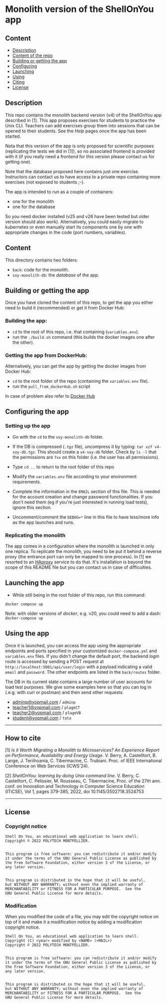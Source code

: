 

# Monolith version of the ShellOnYou app

## Content

- [Description](#description)
- [Content of the repo](#content)
- [Building or getting the app](#building-or-getting-the-app)
- [Configuring](#configuring-the-app)
- [Launching](#launching-the-app)
- [Using](#Using-the-app)
- [Citing](#how-to-cite)
- [License](#license)

## Description

This repo contains the monolith backend version (v4) of the ShellOnYou app described in [1]. This app proposes exercises for students to practice the Unix CLI. Teachers can add exercises group them into sessions that can be opened to their students. 
See the *Help* pages once the app has been started.

Nota that this version of the app is only proposed for scientific purposes (replicating the tests we did in [1]), so no associated frontend is provided with it (if you really need a frontend for this version please contact us for getting one).

Note that the database proposed here contains just one exercise. Instructors can contact us to have access to a private repo containing more exercises (not exposed to students ;-).

The app is intended to run as a couple of containers:
- one for the monolith
- one for the database

So you need docker installed (v25 and v26 have been tested but older version should also work). Alternatively, you could easily migrate to kubernetes or even manually start its components one by one with appropriate changes in the code (port numbers, variables).

## Content

This directory contains two folders:
- `back`: code for the monolith.
- `soy-monolith-db`: the *database* of the app.


## Building or getting the app

Once you have cloned the content of this repo, to get the app you either need to build it (recommended) or get it from Docker Hub:

### Building the app:

- `cd` to the root of this repo, i.e. that containing (`variables.env`).
- run the `./build.sh` command (this builds the docker images one after the other).

### Getting the app from DockerHub:

Alternatively, you can get the app by getting the docker images from Docker Hub:
- `cd` to the root folder of the repo (containing the `variables.env` file).
- run the `pull_from_dockerHub.sh` script  

In case of problem also refer to [Docker Hub](https://hub.docker.com/repository/docker/icws24submission/postgres_monolith/general)


## Configuring the app

### Setting up the app
- Go with the `cd` to the `soy-monolith-db` folder.

- If the DB is compressed (`.tgz` file), uncompress it by typing: `tar xzf v4-soy-db.tgz`. This should create a `v4-soy-db` folder. Check by `ls -l` that the permissions are `7xx` on this folder (i.e. the user has all permissions).

- Type `cd ..` to return to the root folder of this repo

- Modify the `variables.env` file according to your environment requirements.

- Complete the information in the `EMAIL` section of this file. This is needed for the account creation and change password functionalities. If you don't need them (eg if you're just interested in running load tests), ignore this section.

- Uncomment/comment the `DEBUG=*` line in this file to have less/more info as the app launches and runs.

### Replicating the monolith

The app comes in a configuration where the monolith is launched in only one replica. To replicate the monolith, you need to be put it behind a reverse proxy (the entrance port can only be mapped to one process). In [1] we resorted to an [HAproxy](https://www.haproxy.org/) service to do that. It's installation is beyond the scope of this README file but you can contact us in case of difficulties. 

## Launching the app

- While still being in the root folder of this repo, run this command: 

``````
docker compose up
``````

Note: with older versions of *docker*, e.g. v20, you could need to add a dash: `docker-compose up`

## Using the app

Once it is launched, you can access the app using the appropriate endpoints and ports specified in your customized `docker-compose.yml` and `variables.env` files. If you didn't change the default port, the backend *login* route is accessed by sending a POST request at `http://localhost:5001/api/user/login` with a payload indicating a valid `email` and `password`.
The other endpoints are listed in the `back/routes` folder.

The DB in its current state contains a large number of user accounts for load test purposes. We give some examples here so that you can log in (.e.g. with curl or postman) and then send other requests:
- adminp@yopmail.com / `adminp`
- teacher1@yopmail.com / `plageCT`
- teacher2@yopmail.com / `plageVB`
- student@yopmail.com / `toto`

--- 
## How to cite

[1] *Is it Worth Migrating a Monolith to Microservices? An Experience Report on Performance, Availability and Energy Usage*. V. Berry, A. Castelltort, B. Lange, J. Teriihoania, C. Tibermacine, C. Trubiani. Proc. of IEEE International Conference on Web Services (ICWS'24).

[2] *ShellOnYou: learning by doing Unix command line*. V. Berry, C. Castelltort, C. Pelissier, M. Rousseau, C. Tibermacine, Proc. of the 27th ann. conf. on Innovation and Technology in Computer Science Education (ITiCSE), Vol 1, pages 379-385, 2022, doi 10.1145/3502718.3524753

---
## License
### Copyright notice
``````
Shell On You, an educational web application to learn shell.
Copyright © 2022 POLYTECH MONTPELLIER.


This program is free software: you can redistribute it and/or modify
it under the terms of the GNU General Public License as published by
the Free Software Foundation, either version 3 of the License, or
any later version.


This program is distributed in the hope that it will be useful,
but WITHOUT ANY WARRANTY; without even the implied warranty of
MERCHANTABILITY or FITNESS FOR A PARTICULAR PURPOSE.  See the
GNU General Public License for more details.
``````
### Modification
When you modified the code of a file, you may edit the copyright notice on top of it and make it a modification notice by adding a modification copyright notice.
``````
Shell On You, an educational web application to learn shell.
Copyright (C) <year> modified by <NAME> (<MAIL>)
Copyright © 2022 POLYTECH MONTPELLIER.


This program is free software: you can redistribute it and/or modify
it under the terms of the GNU General Public License as published by
the Free Software Foundation, either version 3 of the License, or
any later version.


This program is distributed in the hope that it will be useful,
but WITHOUT ANY WARRANTY; without even the implied warranty of
MERCHANTABILITY or FITNESS FOR A PARTICULAR PURPOSE.  See the
GNU General Public License for more details.
```````





